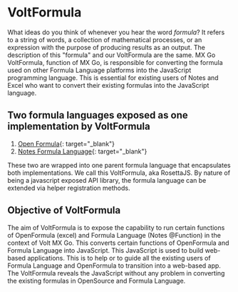 # VoltFormula

What ideas do you think of whenever you hear the word *formula*? It refers to a string of words, a collection of mathematical processes, or an expression with the purpose of producing results as an output. The description of this "formula" and our VoltFormula are the same. MX Go VoltFormula, function of MX Go, is responsible for converting the formula used on other Formula Language platforms into the JavaScript programming language. This is essential for existing users of Notes and Excel who want to convert their existing formulas into the JavaScript language. 

## Two formula languages exposed as one implementation by VoltFormula

 1. [Open Formula](https://docs.oasis-open.org/office/OpenDocument/v1.3/OpenDocument-v1.3-part4-formula.html){: target="_blank"}
 2. [Notes Formula Language](https://help.hcltechsw.com/dom_designer/10.0.1/basic/H_NOTES_FORMULA_LANGUAGE.html){: target="_blank"}

These two are wrapped into one parent formula language that encapsulates both implementations. We call this VoltFormula, aka RosettaJS.  By nature of being a javascript exposed API library, the formula language can be extended via helper registration methods.

## Objective of VoltFormula

The aim of VoltFormula is to expose the capability to run certain functions of OpenFormula (excel) and Formula Language (Notes @Function) in the context of Volt MX Go. This converts certain functions of OpenFormula and Formula Language into JavaScript. This JavaScript is used to build web-based applications. This is to help or to guide all the existing users of Formula Language and OpenFormula to transition into a web-based app. The VoltFormula reveals the JavaScript without any problem in converting the existing formulas in OpenSource and Formula Language.
